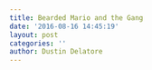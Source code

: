 ```yaml
---
title: Bearded Mario and the Gang
date: '2016-08-16 14:45:19'
layout: post
categories: ''
author: Dustin Delatore
---
```

